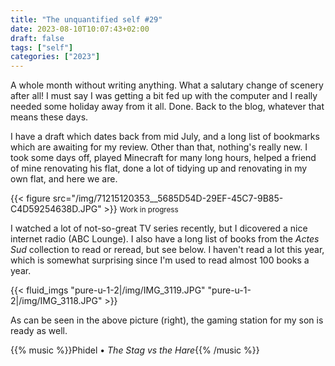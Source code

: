 ```yaml
---
title: "The unquantified self #29"
date: 2023-08-10T10:07:43+02:00
draft: false
tags: ["self"]
categories: ["2023"]
---
```


A whole month without writing anything. What a salutary change of scenery after all! I must say I was getting a bit fed up with the computer and I really needed some holiday away from it all. Done. Back to the blog, whatever that means these days.

I have a draft which dates back from mid July, and a long list of bookmarks which are awaiting for my review. Other than that, nothing's really new. I took some days off, played Minecraft for many long hours, helped a friend of mine renovating his flat, done a lot of tidying up and renovating in my own flat, and here we are.

{{< figure src="/img/71215120353__5685D54D-29EF-45C7-9B85-C4D59254638D.JPG" >}}
<small>Work in progress</small>

I watched a lot of not-so-great TV series recently, but I dicovered a nice internet radio (ABC Lounge). I also have a long list of books from the _Actes Sud_ collection to read or reread, but see below. I haven't read a lot this year, which is somewhat surprising since I'm used to read almost 100 books a year.

{{< fluid_imgs
"pure-u-1-2|/img/IMG_3119.JPG"
"pure-u-1-2|/img/IMG_3118.JPG" >}}

As can be seen in the above picture (right), the gaming station for my son is ready as well.

{{% music %}}Phidel • _The Stag vs the Hare_{{% /music %}}

